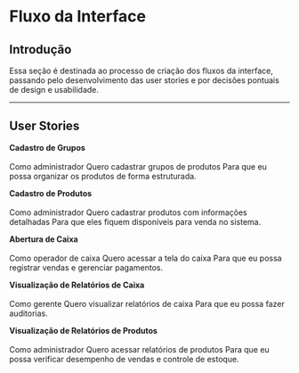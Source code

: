 # Fluxo da Interface


## Introdução

Essa seção é destinada ao processo de criação dos fluxos da interface, passando pelo desenvolvimento das user stories e por decisões pontuais de design e usabilidade.

---

## User Stories

**Cadastro de Grupos** <br></br>
Como administrador
Quero cadastrar grupos de produtos
Para que eu possa organizar os produtos de forma estruturada.

**Cadastro de Produtos**<br></br>
Como administrador
Quero cadastrar produtos com informações detalhadas
Para que eles fiquem disponíveis para venda no sistema.

**Abertura de Caixa**<br></br>
Como operador de caixa
Quero acessar a tela do caixa
Para que eu possa registrar vendas e gerenciar pagamentos.

**Visualização de Relatórios de Caixa**<br></br>
Como gerente
Quero visualizar relatórios de caixa
Para que eu possa fazer auditorias.

**Visualização de Relatórios de Produtos**<br></br>
Como administrador
Quero acessar relatórios de produtos
Para que eu possa verificar desempenho de vendas e controle de estoque.
